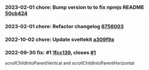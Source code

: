 
### 2023-02-01 chore: Bump version to to fix npmjs README [50cb424]()

### 2023-02-01 chore: Refactor changelog [6756003]()

### 2022-10-02 chore: Update sveltekit [a309f9a]()

### 2022-09-30 fix: #1 [1fcc139](), closes [#1]()

scrollChildIntoParentVertical and scrollChildIntoParentHorizontal




